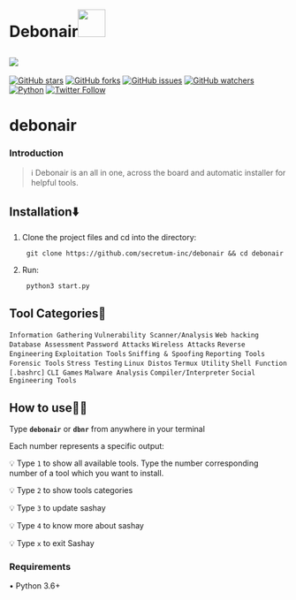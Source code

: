 <h1>Debonair<img src="https://media.giphy.com/media/12oufCB0MyZ1Go/giphy.gif" width="50"></h2>

[![ ](assets/sashay.png)](https://github.com/gerrishon-s)
---

[![GitHub stars](https://img.shields.io/github/stars/secretum-inc/debonair.svg)](https://github.com/secretum-inc/debonair/stargazers)
[![GitHub forks](https://img.shields.io/github/forks/secretum-inc/debonair.svg)](https://github.com/secretum-inc/debonair/network/members)
[![GitHub issues](https://img.shields.io/github/issues/secretum-inc/debonair.svg)](https://github.com/secretum-inc/debonair/issues)
[![GitHub watchers](https://img.shields.io/github/watchers/secretum-inc/debonair.svg)](https://github.com/secretum-inc/debonair/watchers)
[![Python](https://img.shields.io/badge/language-Python%203-blue.svg)](https://www.python.org)
[![Twitter Follow](https://img.shields.io/twitter/follow/gerrishon_s?style=social)](https://twitter.com/gerrishon_s)



# debonair

### Introduction
> :information_source: Debonair is an all in one, across the board and automatic installer for helpful tools.


## Installation⬇️
 

1. Clone the project files and cd into the directory:

        git clone https://github.com/secretum-inc/debonair && cd debonair

2. Run:
     
        python3 start.py


## Tool Categories🚦
`Information Gathering`
`Vulnerability Scanner/Analysis`
`Web hacking`
`Database Assessment`
`Password Attacks`
`Wireless Attacks`
`Reverse Engineering`
`Exploitation Tools`
`Sniffing & Spoofing`
`Reporting Tools`
`Forensic Tools`
`Stress Testing`
`Linux Distos`
`Termux Utility`
`Shell Function [.bashrc]`
`CLI Games`
`Malware Analysis`
`Compiler/Interpreter`
`Social Engineering Tools`

## How to use👨‍💻

Type **`debonair`** or **`dbnr`** from anywhere in your terminal

Each number represents a specific output:

:bulb: Type `1` to show all available tools. Type the number corresponding number of a tool which you want to install.

:bulb: Type `2` to show tools categories

:bulb: Type `3` to  update sashay

:bulb: Type `4` to know more about sashay

:bulb: Type `x` to exit Sashay
### Requirements
• Python 3.6+

